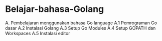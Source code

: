 # Belajar-bahasa-Golang
A. Pembelajaran menggunakan bahasa Go language
 A.1 Pemrograman Go dasar
 A.2 Instalasi Golang
 A.3 Setup Go Modules
 A.4 Setup GOPATH dan Workspaces
 A.5 Instalasi editor
